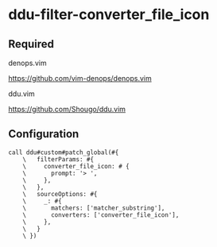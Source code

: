 # ddu-filter-converter_file_icon

## Required

denops.vim

https://github.com/vim-denops/denops.vim

ddu.vim

https://github.com/Shougo/ddu.vim

## Configuration
```vim
call ddu#custom#patch_global(#{
    \   filterParams: #{
    \     converter_file_icon: # {
    \       prompt: '> ',
    \     },
    \   },
    \   sourceOptions: #{
    \     _: #{
    \       matchers: ['matcher_substring'],
    \       converters: ['converter_file_icon'],
    \     },
    \   }
    \ })
 ```

